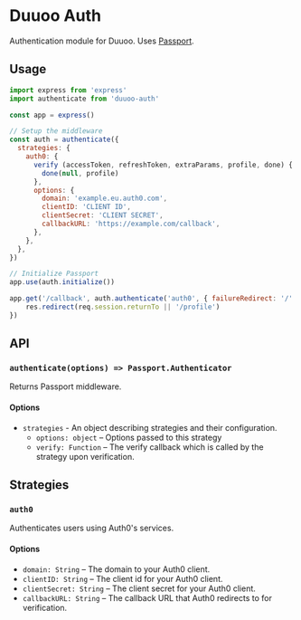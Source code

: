 # Duuoo Auth

Authentication module for Duuoo. Uses [Passport](http://passportjs.org).

## Usage

```js
import express from 'express'
import authenticate from 'duuoo-auth'

const app = express()

// Setup the middleware
const auth = authenticate({
  strategies: {
    auth0: {
      verify (accessToken, refreshToken, extraParams, profile, done) {
        done(null, profile)
      },
      options: {
        domain: 'example.eu.auth0.com',
        clientID: 'CLIENT ID',
        clientSecret: 'CLIENT SECRET',
        callbackURL: 'https://example.com/callback',
      },
    },
  },
})

// Initialize Passport
app.use(auth.initialize())

app.get('/callback', auth.authenticate('auth0', { failureRedirect: '/' }, (req, res) => {
    res.redirect(req.session.returnTo || '/profile')
})
```

## API

### `authenticate(options) => Passport.Authenticator`

Returns Passport middleware.

#### Options

- `strategies` - An object describing strategies and their configuration.
  - `options: object` – Options passed to this strategy
  - `verify: Function` – The verify callback which is called by the strategy upon verification.

## Strategies

### `auth0`

Authenticates users using Auth0's services.

#### Options

- `domain: String` – The domain to your Auth0 client.
- `clientID: String` – The client id for your Auth0 client.
- `clientSecret: String` – The client secret for your Auth0 client.
- `callbackURL: String` – The callback URL that Auth0 redirects to for verification.
